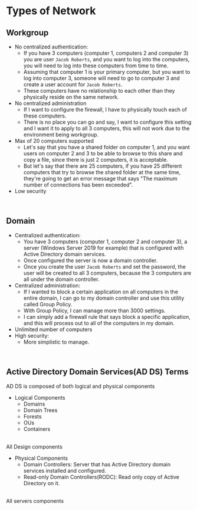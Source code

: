 # Types of Network

## Workgroup
- No centralized authentication:
    - If you have 3 computers (computer 1, computers 2 and computer 3) you are user ```Jacob Roberts```, and you want to log into the computers, you will need to log into these computers from time to time.
    - Assuming that computer 1 is your primary computer, but you want to log into computer 3, someone will need to go to computer 3 and create a user account for ```Jacob Roberts```.
    - These computers have no relationship to each other than they physically reside on the same network.
- No centralized administration
    - If I want to configure the firewall, I have to physically touch each of these computers.
    - There is no place you can go and say, I want to configure this setting and I want it to apply to all 3 computers, this will not work due to the environment being workgroup.
- Max of 20 computers supported
    - Let's say that you have a shared folder on computer 1, and you want users on computer 2 and 3 to be able to browse to this share and copy a file, since there is just 2 computers, it is acceptable.
    - But let's say that there are 25 computers, if you have 25 different computers that try to browse the shared folder at the same time, they're going to get an error message that says "The maximum number of connections has been exceeded".
- Low security

<br>

## Domain
- Centralized authentication:
    - You have 3 computers (computer 1, computer 2 and computer 3), a server (Windows Server 2019 for example) that is configured with Active Directory domain services.
    - Once configured the server is now a domain controller.
    - Once you create the user ```Jacob Roberts``` and set the password, the user will be created to all 3 computers, because the 3 computers are all under the domain controller.
- Centralized administration:
    - If I wanted to block a certain application on all computers in the entire domain, I can go to my domain controller and use this utility called Group Policy.
    - With Group Policy, I can manage more than 3000 settings.
    - I can simply add a firewall rule that says block a specific application, and this will process out to all of the computers in my domain.
- Unlimited number of computers
- High security:
    - More simplistic to manage.

<br>

## Active Directory Domain Services(AD DS) Terms
AD DS is composed of both logical and physical components
- Logical Components
    - Domains
    - Domain Trees
    - Forests
    - OUs
    - Containers
<br>
All Design components

<br>

- Physical Components
    - Domain Controllers: Server that has Active Directory domain services installed and configured.
    - Read-only Domain Controllers(RODC): Read only copy of Active Directory on it.
<br>
All servers components
